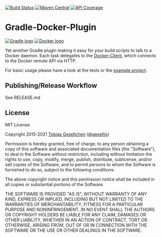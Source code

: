 [![Build Status](https://img.shields.io/github/workflow/status/gesellix/gradle-docker-plugin/Publish?style=for-the-badge)](https://github.com/cryptoki/gradle-docker-plugin/actions)
[![Maven Central](https://img.shields.io/maven-central/v/de.gesellix/gradle-docker-plugin.svg?style=for-the-badge&maxAge=86400)](https://search.maven.org/search?q=g:de.cryptoki%20AND%20a:gradle-docker-plugin)
[![API Coverage](https://img.shields.io/static/v1?label=Gradle%20Plugin%20Portal&message=latest%20version&color=blue&style=for-the-badge)](https://plugins.gradle.org/plugin/de.cryptoki.docker)

# Gradle-Docker-Plugin

[![Gradle logo](https://github.com/cryptoki/gradle-docker-plugin/raw/main/img/gradle-logo.png)](https://gradle.org/)
[![Docker logo](https://github.com/cryptoki/gradle-docker-plugin/raw/main/img/docker-logo.png)](https://www.docker.com/)

Yet another Gradle plugin making it easy for your build scripts to talk to a Docker daemon. Each task delegates to the [Docker-Client](https://github.com/cryptoki/docker-client), which connects to the
Docker remote API via HTTP.

For basic usage please have a look at the tests or the [example project](https://github.com/cryptoki/gradle-docker-plugin-example).

## Publishing/Release Workflow

See RELEASE.md

## License

MIT License

Copyright 2015-2021 [Tobias Gesellchen](https://www.gesellix.net/) ([@gesellix](https://twitter.com/gesellix))

Permission is hereby granted, free of charge, to any person obtaining a copy of this software and associated documentation files (the "Software"), to deal in the Software without restriction,
including without limitation the rights to use, copy, modify, merge, publish, distribute, sublicense, and/or sell copies of the Software, and to permit persons to whom the Software is furnished to do
so, subject to the following conditions:

The above copyright notice and this permission notice shall be included in all copies or substantial portions of the Software.

THE SOFTWARE IS PROVIDED "AS IS", WITHOUT WARRANTY OF ANY KIND, EXPRESS OR IMPLIED, INCLUDING BUT NOT LIMITED TO THE WARRANTIES OF MERCHANTABILITY, FITNESS FOR A PARTICULAR PURPOSE AND
NONINFRINGEMENT. IN NO EVENT SHALL THE AUTHORS OR COPYRIGHT HOLDERS BE LIABLE FOR ANY CLAIM, DAMAGES OR OTHER LIABILITY, WHETHER IN AN ACTION OF CONTRACT, TORT OR OTHERWISE, ARISING FROM, OUT OF OR IN
CONNECTION WITH THE SOFTWARE OR THE USE OR OTHER DEALINGS IN THE SOFTWARE.
